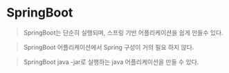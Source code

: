 # SpringBoot

> SpringBoot는 단순히 실행되며, 스프링 기반 어플리케이션을 쉽게 만들수 있다.

> SpringBoot 어플리케이션에서 Spring 구성이 거의 필요 하지 않다.

> SpringBoot java -jar로 실행하는 java 어플리케이션을 만들 수 있다.
